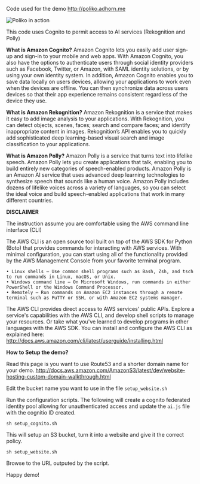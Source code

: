 Code used for the demo http://poliko.adhorn.me

![Poliko in action](https://pbs.twimg.com/media/DAgoPnHXkAAbJZF.jpg:large)

This code uses Cognito to permit access to AI services (Rekognition and Polly)

**What is Amazon Cognito?**
Amazon Cognito lets you easily add user sign-up and sign-in to your mobile and web apps. With Amazon Cognito, you also have the options to authenticate users through social identity providers such as Facebook, Twitter, or Amazon, with SAML identity solutions, or by using your own identity system. In addition, Amazon Cognito enables you to save data locally on users devices, allowing your applications to work even when the devices are offline. You can then synchronize data across users devices so that their app experience remains consistent regardless of the device they use.


**What is Amazon Rekognition?**
Amazon Rekognition is a service that makes it easy to add image analysis to your applications. With Rekognition, you can detect objects, scenes, faces; search and compare faces; and identify inappropriate content in images. Rekognition’s API enables you to quickly add sophisticated deep learning-based visual search and image classification to your applications.

**What is Amazon Polly?**
Amazon Polly is a service that turns text into lifelike speech. Amazon Polly lets you create applications that talk, enabling you to build entirely new categories of speech-enabled products. Amazon Polly is an Amazon AI service that uses advanced deep learning technologies to synthesize speech that sounds like a human voice. Amazon Polly includes dozens of lifelike voices across a variety of languages, so you can select the ideal voice and build speech-enabled applications that work in many different countries.


**DISCLAIMER**

The instruction assume you are comfortable using the AWS command line interface (CLI)

The AWS CLI is an open source tool built on top of the AWS SDK for Python (Boto) that provides commands for interacting with AWS services. With minimal configuration, you can start using all of the functionality provided by the AWS Management Console from your favorite terminal program.

	• Linux shells – Use common shell programs such as Bash, Zsh, and tsch to run commands in Linux, macOS, or Unix.
	• Windows command line – On Microsoft Windows, run commands in either PowerShell or the Windows Command Processor.
	• Remotely – Run commands on Amazon EC2 instances through a remote terminal such as PuTTY or SSH, or with Amazon EC2 systems manager.

The AWS CLI provides direct access to AWS services' public APIs. Explore a service's capabilities with the AWS CLI, and develop shell scripts to manage your resources. Or take what you've learned to develop programs in other languages with the AWS SDK.
You can install and configure the AWS CLI as explained here:
http://docs.aws.amazon.com/cli/latest/userguide/installing.html

**How to Setup the demo?**

Read this page is you want to use Route53 and a shorter domain name for your demo.
http://docs.aws.amazon.com/AmazonS3/latest/dev/website-hosting-custom-domain-walkthrough.html

Edit the bucket name you want to use in the file `setup_website.sh`

Run the configuration scripts.
The following will create a cognito federated identity pool allowing for unauthenticated access and update the `ai.js` file with the cognitio ID created.

```
sh setup_cognito.sh
```

This will setup an S3 bucket, turn it into a website and give it the correct policy.

```
sh setup_website.sh
```

Browse to the URL outputed by the script.

Happy demo!
